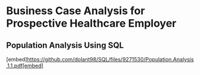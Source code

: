 # Business Case Analysis for Prospective Healthcare Employer

## Population Analysis Using SQL 

[embed]https://github.com/dolant98/SQL/files/9271530/Population.Analysis.1.1.pdf[embed]
